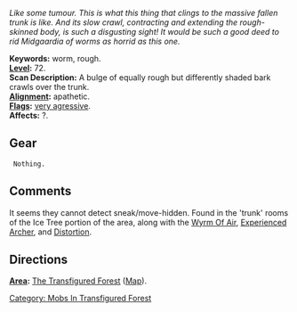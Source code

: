 *Like some tumour. This is what this thing that clings to the massive
fallen trunk is like. And its slow crawl, contracting and extending the
rough-skinned body, is such a disgusting sight! It would be such a good
deed to rid Midgaardia of worms as horrid as this one.*

**Keywords:** worm, rough.  
**[Level](Level.md "wikilink"):** 72.  
**Scan Description:** A bulge of equally rough but differently shaded
bark crawls over the trunk.  
**[Alignment](Alignment.md "wikilink"):** apathetic.  
**[Flags](:Category:_Mob_Types.md "wikilink"):** [very
agressive](Aggressive_Mobs.md "wikilink").  
**Affects:** ?.  

## Gear

` Nothing.`

## Comments

It seems they cannot detect sneak/move-hidden. Found in the 'trunk'
rooms of the Ice Tree portion of the area, along with the [Wyrm Of
Air](Wyrm_Of_Air "wikilink"), [Experienced
Archer](Experienced_Archer "wikilink"), and
[Distortion](Distortion "wikilink").

## Directions

**[Area](:Category:_Areas.md "wikilink"):** [The Transfigured
Forest](:Category:_Transfigured_Forest.md "wikilink")
([Map](Transfigured_Forest_Map.md "wikilink")).  

[Category: Mobs In Transfigured
Forest](Category:_Mobs_In_Transfigured_Forest "wikilink")
